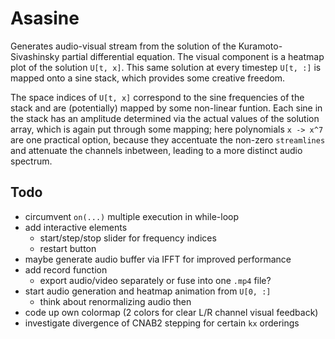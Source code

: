 # Asasine

Generates audio-visual stream from the solution of the Kuramoto-Sivashinsky partial differential equation. The visual component is a heatmap plot of the solution `U[t, x]`. This same solution at every timestep `U[t, :]` is mapped onto a sine stack, which provides some creative freedom.

The space indices of `U[t, x]` correspond to the sine frequencies of the stack and are (potentially) mapped by some non-linear funtion. Each sine in the stack has an amplitude determined via the actual values of the solution array, which is again put through some mapping; here polynomials `x -> x^7` are one practical option, because they accentuate the non-zero `streamlines` and attenuate the channels inbetween, leading to a more distinct audio spectrum.

## Todo

- circumvent `on(...)` multiple execution in while-loop
- add interactive elements
  - start/step/stop slider for frequency indices
  - restart button
- maybe generate audio buffer via IFFT for improved performance
- add record function
  - export audio/video separately or fuse into one `.mp4` file?
- start audio generation and heatmap animation from `U[0, :]`
  - think about renormalizing audio then
- code up own colormap (2 colors for clear L/R channel visual feedback)
- investigate divergence of CNAB2 stepping for certain `kx` orderings
